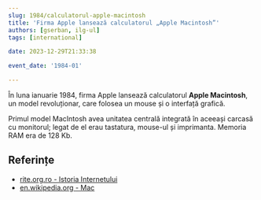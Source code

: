 ```yaml
---
slug: 1984/calculatorul-apple-macintosh
title: 'Firma Apple lansează calculatorul „Apple Macintosh”'
authors: [gserban, ilg-ul]
tags: [international]

date: 2023-12-29T21:33:38

event_date: '1984-01'

---
```


În luna ianuarie 1984, firma Apple lansează calculatorul
**Apple Macintosh**, un model
revoluționar, care folosea un mouse și o interfață grafică.

<!-- truncate -->

Primul model MacIntosh avea unitatea centrală integrată în aceeași
carcasă cu monitorul; legat de el erau tastatura, mouse-ul și imprimanta.
Memoria RAM era de 128 Kb.

## Referințe

- [rite.org.ro - Istoria Internetului](https://rite.org.ro/istoria-internetului/)
- [en.wikipedia.org - Mac](https://en.wikipedia.org/wiki/Mac_(computer))
